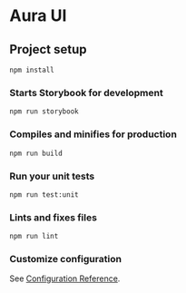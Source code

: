 # Aura UI

## Project setup

```
npm install
```

### Starts Storybook for development

```
npm run storybook
```

### Compiles and minifies for production

```
npm run build
```

### Run your unit tests

```
npm run test:unit
```

### Lints and fixes files

```
npm run lint
```

### Customize configuration

See [Configuration Reference](https://cli.vuejs.org/config/).
